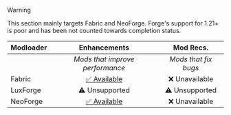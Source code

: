 > [!WARNING]
> This section mainly targets Fabric and NeoForge. Forge's support for 1.21+ is poor and has been not counted towards completion status.

| Modloader | Enhancements | Mod Recs. |
| --- | :---: | :---: | 
|  | *Mods that improve performance* | *Mods that fix bugs* | *Enhancements to the game that are Vanilla compatible* |
| Fabric | [✅ Available](fabric/enhancements.md) | ❌ Unavailable |
| LuxForge | ⚠ Unsupported | ⚠ Unsupported |
| NeoForge | [✅ Available](neo/enhancements.md) | ❌ Unavailable |
